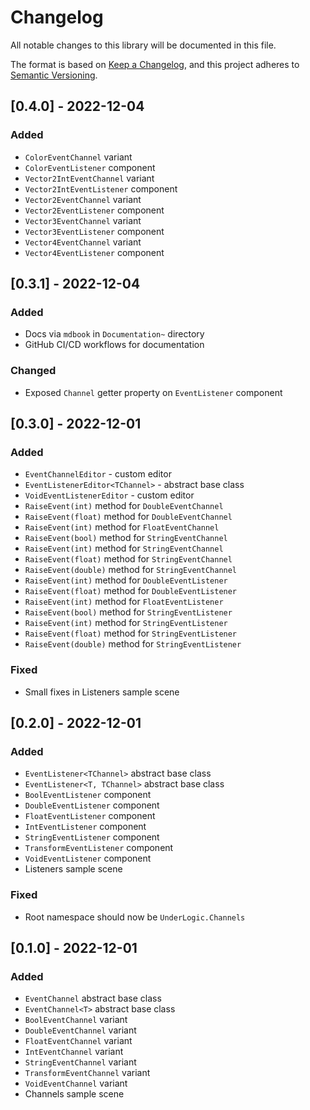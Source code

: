 # Changelog
All notable changes to this library will be documented in this file.

The format is based on [Keep a Changelog](https://keepachangelog.com/en/1.0.0/),
and this project adheres to [Semantic Versioning](https://semver.org/spec/v2.0.0.html).

## [0.4.0] - 2022-12-04

### Added

- `ColorEventChannel` variant
- `ColorEventListener` component
- `Vector2IntEventChannel` variant
- `Vector2IntEventListener` component
- `Vector2EventChannel` variant
- `Vector2EventListener` component
- `Vector3EventChannel` variant
- `Vector3EventListener` component
- `Vector4EventChannel` variant
- `Vector4EventListener` component

## [0.3.1] - 2022-12-04

### Added

- Docs via `mdbook` in `Documentation~` directory
- GitHub CI/CD workflows for documentation

### Changed

- Exposed `Channel` getter property on `EventListener` component

## [0.3.0] - 2022-12-01

### Added

- `EventChannelEditor` - custom editor
- `EventListenerEditor<TChannel>` - abstract base class
- `VoidEventListenerEditor` - custom editor
- `RaiseEvent(int)` method for `DoubleEventChannel`
- `RaiseEvent(float)` method for `DoubleEventChannel`
- `RaiseEvent(int)` method for `FloatEventChannel`
- `RaiseEvent(bool)` method for `StringEventChannel`
- `RaiseEvent(int)` method for `StringEventChannel`
- `RaiseEvent(float)` method for `StringEventChannel`
- `RaiseEvent(double)` method for `StringEventChannel`
- `RaiseEvent(int)` method for `DoubleEventListener`
- `RaiseEvent(float)` method for `DoubleEventListener`
- `RaiseEvent(int)` method for `FloatEventListener`
- `RaiseEvent(bool)` method for `StringEventListener`
- `RaiseEvent(int)` method for `StringEventListener`
- `RaiseEvent(float)` method for `StringEventListener`
- `RaiseEvent(double)` method for `StringEventListener`

### Fixed

- Small fixes in Listeners sample scene

## [0.2.0] - 2022-12-01

### Added

- `EventListener<TChannel>` abstract base class
- `EventListener<T, TChannel>` abstract base class
- `BoolEventListener` component
- `DoubleEventListener` component
- `FloatEventListener` component
- `IntEventListener` component
- `StringEventListener` component
- `TransformEventListener` component
- `VoidEventListener` component
- Listeners sample scene

### Fixed

- Root namespace should now be `UnderLogic.Channels`

## [0.1.0] - 2022-12-01

### Added

- `EventChannel` abstract base class
- `EventChannel<T>` abstract base class
- `BoolEventChannel` variant
- `DoubleEventChannel` variant
- `FloatEventChannel` variant
- `IntEventChannel` variant
- `StringEventChannel` variant
- `TransformEventChannel` variant
- `VoidEventChannel` variant
- Channels sample scene

